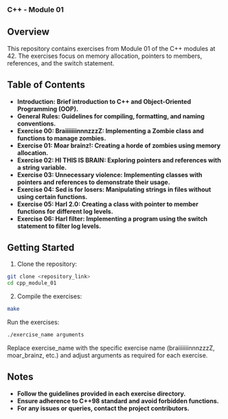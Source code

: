 ### C++ - Module 01
## Overview
This repository contains exercises from Module 01 of the C++ modules at 42. The exercises focus on memory allocation, pointers to members, references, and the switch statement.

## Table of Contents
- **Introduction: Brief introduction to C++ and Object-Oriented Programming (OOP).**
- **General Rules: Guidelines for compiling, formatting, and naming conventions.**
- **Exercise 00: BraiiiiiiinnnzzzZ: Implementing a Zombie class and functions to manage zombies.**
- **Exercise 01: Moar brainz!: Creating a horde of zombies using memory allocation.**
- **Exercise 02: HI THIS IS BRAIN: Exploring pointers and references with a string variable.**
- **Exercise 03: Unnecessary violence: Implementing classes with pointers and references to demonstrate their usage.**
- **Exercise 04: Sed is for losers: Manipulating strings in files without using certain functions.**
- **Exercise 05: Harl 2.0: Creating a class with pointer to member functions for different log levels.**
- **Exercise 06: Harl filter: Implementing a program using the switch statement to filter log levels.**
## Getting Started
1. Clone the repository:

```sh
git clone <repository_link>
cd cpp_module_01
```
2. Compile the exercises:
```sh
make
```

Run the exercises:

```sh
./exercise_name arguments
```
Replace exercise_name with the specific exercise name (braiiiiiiinnnzzzZ, moar_brainz, etc.) and adjust arguments as required for each exercise.

## Notes
- **Follow the guidelines provided in each exercise directory.**
- **Ensure adherence to C++98 standard and avoid forbidden functions.**
- **For any issues or queries, contact the project contributors.**
